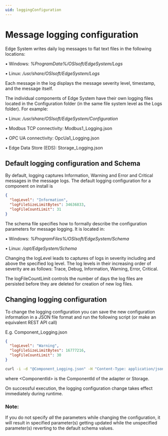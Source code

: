 ```yaml
---
uid: loggingConfiguration
---
```


# Message logging configuration
Edge System writes daily log messages to flat text files in the following locations:

• Windows: *%ProgramData%/OSIsoft/EdgeSystem/Logs*

• Linux: */usr/share/OSIsoft/EdgeSystem/Logs*

Each message in the log displays the message severity level, timestamp, and the message itself.

The individual components of Edge System have their own logging files located in the Configuration folder (in the same file system level as the Logs folder). For example:

• Linux: */usr/share/OSIsoft/EdgeSystem/Configuration*

• Modbus TCP connectivity: Modbus1_Logging.json

• OPC UA connectivity: OpcUa1_Logging.json

• Edge Data Store (EDS): Storage_Logging.json

## Default logging configuration and Schema
By default, logging captures Information, Warning and Error and Critical messages in the message logs.
The default logging configuration for a component on install is 
```json
{
  "logLevel": "Information",
  "logFileSizeLimitBytes": 34636833,
  "logFileCountLimit": 31   
}
```

The schema file specifies how to formally describe the configuration parameters for message logging. 
It is located in:

• Windows: *%ProgramFiles%/OSIsoft/EdgeSystem/Schema*

• Linux: */opt/EdgeSystem/Schema*

Changing the logLevel leads to captures of logs in severity including and above the specified log level. The log levels in their increasing order of severity are as follows: Trace, Debug, Information, Warning, Error, Critical.

The logFileCountLimit controls the number of days the log files are persisted before they are deleted for creation of new log files. 

## Changing logging configuration
To change the logging configuration you can save the new configuration information in a JSON file format and run the following script (or make an equivalent REST API call)

E.g. Component_Logging.json
```json
{
  "logLevel": "Warning",
  "logFileSizeLimitBytes": 16777216,
  "logFileCountLimit": 30   
}
```


```bash
curl -i -d "@Component_Logging.json" -H "Content-Type: application/json" -X PUT http://localhost:5590/api/v1/configuration/<ComponentId>/Logging
```

where \<ComponentId> is the ComponentId of the adapter or Storage.

On successful execution, the logging configuration change takes effect immediately during runtime.

### **Note:** 
If you do not specify *all* the parameters while changing the configuration, it will result in specified parameter(s) getting updated while the unspecified parameter(s) reverting to the default schema values. 
